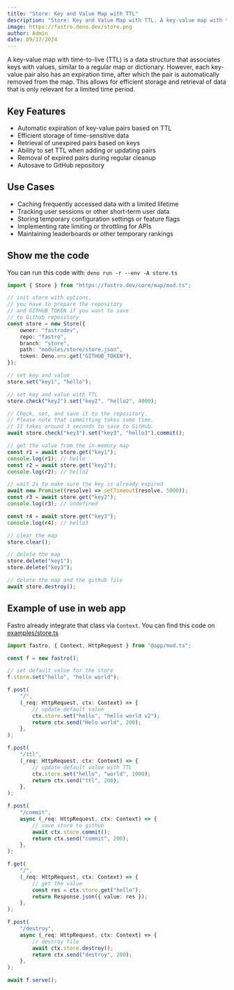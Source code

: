 ```yaml
---
title: "Store: Key and Value Map with TTL"
description: "Store: Key and Value Map with TTL. A key-value map with time-to-live (TTL) is a data structure that associates keys with values, similar to a regular map or dictionary"
image: https://fastro.deno.dev/store.png
author: Admin
date: 09/17/2024
---
```


A key-value map with time-to-live (TTL) is a data structure that associates keys
with values, similar to a regular map or dictionary. However, each key-value
pair also has an expiration time, after which the pair is automatically removed
from the map. This allows for efficient storage and retrieval of data that is
only relevant for a limited time period.

## Key Features

- Automatic expiration of key-value pairs based on TTL
- Efficient storage of time-sensitive data
- Retrieval of unexpired pairs based on keys
- Ability to set TTL when adding or updating pairs
- Removal of expired pairs during regular cleanup
- Autosave to GitHub repository

## Use Cases

- Caching frequently accessed data with a limited lifetime
- Tracking user sessions or other short-term user data
- Storing temporary configuration settings or feature flags
- Implementing rate limiting or throttling for APIs
- Maintaining leaderboards or other temporary rankings

## Show me the code

You can run this code with: `deno run -r --env -A store.ts`

```ts
import { Store } from "https://fastro.dev/core/map/mod.ts";

// init store with options.
// you have to prepare the repository
// and GITHUB_TOKEN if you want to save
// to Github repository
const store = new Store({
    owner: "fastrodev",
    repo: "fastro",
    branch: "store",
    path: "modules/store/store.json",
    token: Deno.env.get("GITHUB_TOKEN"),
});

// set key and value
store.set("key1", "hello");

// set key and value with TTL
store.check("key2").set("key2", "hello2", 4000);

// Check, set, and save it to the repository.
// Please note that committing takes some time.
// It takes around 3 seconds to save to GitHub.
await store.check("key3").set("key3", "hello3").commit();

// get the value from the in-memory map
const r1 = await store.get("key1");
console.log(r1); // hello
const r2 = await store.get("key2");
console.log(r2); // hello2

// wait 2s to make sure the key is already expired
await new Promise((resolve) => setTimeout(resolve, 5000));
const r3 = await store.get("key2");
console.log(r3); // undefined

const r4 = await store.get("key3");
console.log(r4); // hello3

// clear the map
store.clear();

// delete the map
store.delete("key1");
store.delete("key3");

// delete the map and the github file
await store.destroy();
```

## Example of use in web app

Fastro already integrate that class via `Context`. You can find this code on
[examples/store.ts](https://raw.githubusercontent.com/fastrodev/fastro/main/examples/store.ts)

```ts
import fastro, { Context, HttpRequest } from "@app/mod.ts";

const f = new fastro();

// set default value for the store
f.store.set("hello", "hello world");

f.post(
    "/",
    (_req: HttpRequest, ctx: Context) => {
        // update default value
        ctx.store.set("hello", "hello world v2");
        return ctx.send("Helo world", 200);
    },
);

f.post(
    "/ttl",
    (_req: HttpRequest, ctx: Context) => {
        // update default value with TTL
        ctx.store.set("hello", "world", 1000);
        return ctx.send("ttl", 200);
    },
);

f.post(
    "/commit",
    async (_req: HttpRequest, ctx: Context) => {
        // save store to github
        await ctx.store.commit();
        return ctx.send("commit", 200);
    },
);

f.get(
    "/",
    (_req: HttpRequest, ctx: Context) => {
        // get the value
        const res = ctx.store.get("hello");
        return Response.json({ value: res });
    },
);

f.post(
    "/destroy",
    async (_req: HttpRequest, ctx: Context) => {
        // destroy file
        await ctx.store.destroy();
        return ctx.send("destroy", 200);
    },
);

await f.serve();
```

